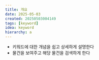 ```yaml
---
title: 개요
date: 2025-05-03
created: 20250503004149
tags: [keyword]
idea: keyword
hierarchy: a
---
```

* 키워드에 대한 개념을 쉽고 상세하게 설명한다
* 물건을 보여주고 해당 물건을 검색하게 한다
